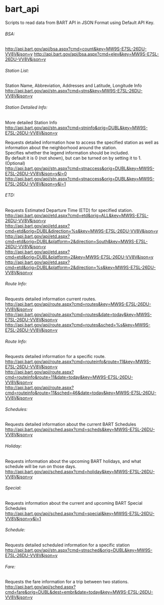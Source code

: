 # bart_api
Scripts to read data from BART API in JSON Format using Default API Key.

###### BSA:
http://api.bart.gov/api/bsa.aspx?cmd=count&key=MW9S-E7SL-26DU-VV8V&json=y
http://api.bart.gov/api/bsa.aspx?cmd=elev&key=MW9S-E7SL-26DU-VV8V&json=y

###### Station List:
Station Name, Abbreviation, Addresses and Latitude, Longitude Info
http://api.bart.gov/api/stn.aspx?cmd=stns&key=MW9S-E7SL-26DU-VV8V&json=y

###### Station Detailed Info:
More detailed Station Info  
http://api.bart.gov/api/stn.aspx?cmd=stninfo&orig=DUBL&key=MW9S-E7SL-26DU-VV8V&json=y  

Requests detailed information how to access the specified station as well as information about the neighborhood around the station.  
Specifies whether the legend information should be included.  
By default it is 0 (not shown), but can be turned on by setting it to 1. (Optional)  
http://api.bart.gov/api/stn.aspx?cmd=stnaccess&orig=DUBL&key=MW9S-E7SL-26DU-VV8V&json=y&l=0  
http://api.bart.gov/api/stn.aspx?cmd=stnaccess&orig=DUBL&key=MW9S-E7SL-26DU-VV8V&json=y&l=1  

###### ETD:
Requests Estimated Departure Time (ETD) for specified station.  
http://api.bart.gov/api/etd.aspx?cmd=etd&orig=ALL&key=MW9S-E7SL-26DU-VV8V&json=y  
http://api.bart.gov/api/etd.aspx?cmd=etd&orig=DUBL&direction=%s&key=MW9S-E7SL-26DU-VV8V&json=y  
http://api.bart.gov/api/etd.aspx?cmd=etd&orig=DUBL&platform=2&direction=South&key=MW9S-E7SL-26DU-VV8V&json=y  
http://api.bart.gov/api/etd.aspx?cmd=etd&orig=DUBL&platform=2&key=MW9S-E7SL-26DU-VV8V&json=y  
http://api.bart.gov/api/etd.aspx?cmd=etd&orig=DUBL&platform=2&direction=%s&key=MW9S-E7SL-26DU-VV8V&json=y  

###### Route Info:
Requests detailed information current routes.  
http://api.bart.gov/api/route.aspx?cmd=routes&key=MW9S-E7SL-26DU-VV8V&json=y  
http://api.bart.gov/api/route.aspx?cmd=routes&date=today&key=MW9S-E7SL-26DU-VV8V&json=y  
http://api.bart.gov/api/route.aspx?cmd=routes&sched=%s&key=MW9S-E7SL-26DU-VV8V&json=y  

###### Route Info:
Requests detailed information for a specific route.  
http://api.bart.gov/api/route.aspx?cmd=routeinfo&route=11&key=MW9S-E7SL-26DU-VV8V&json=y  
http://api.bart.gov/api/route.aspx?cmd=routeinfo&route=11&date=today&key=MW9S-E7SL-26DU-VV8V&json=y  
http://api.bart.gov/api/route.aspx?cmd=routeinfo&route=11&sched=46&date=today&key=MW9S-E7SL-26DU-VV8V&json=y  

###### Schedules:
Requests detailed information about the current BART Schedules  
http://api.bart.gov/api/sched.aspx?cmd=scheds&key=MW9S-E7SL-26DU-VV8V&json=y  

###### Holiday:
Requests information about the upcoming BART holidays, and what schedule will be run on those days.  
http://api.bart.gov/api/sched.aspx?cmd=holiday&key=MW9S-E7SL-26DU-VV8V&json=y  

###### Special:
Requests information about the current and upcoming BART Special Schedules  
http://api.bart.gov/api/sched.aspx?cmd=special&key=MW9S-E7SL-26DU-VV8V&json=y&l=1  

###### Schedule:
Requests detailed scheduled information for a specific station  
http://api.bart.gov/api/stn.aspx?cmd=stnsched&orig=DUBL&key=MW9S-E7SL-26DU-VV8V&json=y  

###### Fare:
Requests the fare information for a trip between two stations.  
http://api.bart.gov/api/sched.aspx?cmd=fare&orig=DUBL&dest=embr&date=today&key=MW9S-E7SL-26DU-VV8V&json=y
